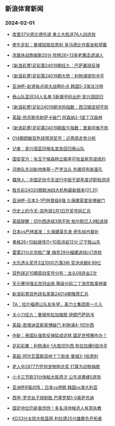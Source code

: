 ## 新浪体育新闻 
### 2024-02-01

+ [库里37分恩比德伤退 勇士大胜送76人四连败](https://sports.sina.com.cn/basketball/nba/2024-01-31/doc-inafkwne1739188.shtml)

+ [佬牛足彩：曼城轻取伯恩利 皇马德比作客坐和望赢](https://sports.sina.com.cn/l/2024-01-31/doc-inafkmwp9371607.shtml)

+ [浓眉休战詹姆斯20分 吹杨26+13率老鹰击退湖人](https://sports.sina.com.cn/basketball/nba/2024-01-31/doc-inafksek6378938.shtml)

+ [[新浪彩票]足彩第24019期任九：巴萨赢球反弹](https://sports.sina.com.cn/l/2024-01-31/doc-inafkmwr6146308.shtml)

+ [[新浪彩票]足彩第24019期大势：利物浦提防冷平](https://sports.sina.com.cn/l/2024-01-31/doc-inafkmwr6143886.shtml)

+ [亚洲杯-赵贤祐点球大战两扑点 韩国5-3淘汰沙特](https://sports.sina.com.cn/china/asia/2024-01-31/doc-inafksep6056903.shtml)

+ [泰山队亚冠34人名单 5新援号码出炉 吴兴涵回归](https://sports.sina.com.cn/china/2024-01-31/doc-inafkwnh6267443.shtml)

+ [[新浪彩票]足彩24019期冷热指数：西汉姆坚韧不败](https://sports.sina.com.cn/l/2024-01-31/doc-inafkmwr6148180.shtml)

+ [英超-热苏斯传射萨卡破门 阿森纳2-1诺丁汉森林](https://sports.sina.com.cn/g/pl/2024-01-31/doc-inafkmwr6144088.shtml)

+ [[新浪彩票]足彩第24019期盈亏指数：里奥阿维不败](https://sports.sina.com.cn/l/2024-01-31/doc-inafkmwn6459418.shtml)

+ [014期顾敏双色球预测奖号：近两周走势分析](https://sports.sina.com.cn/l/2024-01-31/doc-inafmaui5872561.shtml)

+ [记者：吴兴涵亚冠报名宣告回归泰山队](https://sports.sina.com.cn/china/j/2024-01-31/doc-inafmhzy1552667.shtml)

+ [国安官方：张玉宁侯森杨立瑜李可张呈栋完成续约](https://sports.sina.com.cn/china/j/2024-01-31/doc-inafmpiw1443249.shtml)

+ [河南队冬训新帅南基一严字当头 外援将有新面孔](https://sports.sina.com.cn/china/2024-01-31/doc-inafksek6395101.shtml)

+ [媒体人：中国足协今天进行中层干部年度述职和测评](https://sports.sina.com.cn/china/j/2024-01-31/doc-inafmiaa6113599.shtml)

+ [胜负彩24020期欧洲四大机构最新赔率(01.31)](https://sports.sina.com.cn/l/2024-01-31/doc-inafksep6073457.shtml)

+ [亚洲杯-日本3-1巴林晋级8强 久保建英堂安律破门](https://sports.sina.com.cn/china/asia/2024-01-31/doc-inafmtrw5917520.shtml)

+ [历史上的今天-双色球2月1日开奖号码汇总](https://sports.sina.com.cn/l/2024-01-31/doc-inafmaui5881740.shtml)

+ [英超提醒：切尔西连续3场不败 帕尔默已入9粒进球](https://sports.sina.com.cn/l/2024-01-31/doc-inafkmwr6150881.shtml)

+ [日本vs巴林首发：久保建英先发 伊东纯也替补](https://sports.sina.com.cn/china/asia/2024-01-31/doc-inafmpiw1442882.shtml)

+ [弗格26+10赵继伟11+10高诗岩12分 辽宁胜山东](https://sports.sina.com.cn/basketball/cba/2024-01-31/doc-inafmtrz5593915.shtml)

+ [雷蒙21分北京胜广厦 梅克29分福建送四川7连败](https://sports.sina.com.cn/basketball/cba/2024-01-31/doc-inafmtrx8815717.shtml)

+ [大乐透头奖开3注1000万落3地 奖池余额8.99亿](https://sports.sina.com.cn/l/2024-01-31/doc-inafmtrx8823514.shtml)

+ [双色球近10期周四奖号分布：龙头08连出2次](https://sports.sina.com.cn/l/2024-01-31/doc-inafmaui5882172.shtml)

+ [天元赛16强五世冠出局 等级分前二丁浩完胜辜梓豪](https://sports.sina.com.cn/chess/weiqi/2024-01-31/doc-inafmiaa6116478.shtml)

+ [新浪彩票双色球名家第24014期推荐汇总](https://sports.sina.com.cn/l/2024-01-31/doc-inafmaui5883459.shtml)

+ [TA：拉什福德让队友失望，英力士集团周一介入](https://sports.sina.com.cn/g/2024-01-31/doc-inafmxxu5811666.shtml)

+ [关小刀任九：曼城布拉加做胆 伊朗巴萨防冷](https://sports.sina.com.cn/l/2024-01-31/doc-inafmiac8998173.shtml)

+ [英超-若塔迪亚斯索博破门 利物浦4-1切尔西](https://sports.sina.com.cn/g/pl/2024-02-01/doc-inafnvch0795260.shtml)

+ [中新：泰国队强势反弹猛成这样 国足世预赛咋办？](https://sports.sina.com.cn/china/2024-01-31/doc-inafmaui5896300.shtml)

+ [足彩彩果：利物浦4-1大胜切尔西 布拉加爆5倍冷平](https://sports.sina.com.cn/l/2024-02-01/doc-inafnqvr5165848.shtml)

+ [英超-阿尔瓦雷斯双响丁丁助攻 曼城3-1伯恩利](https://sports.sina.com.cn/g/pl/2024-02-01/doc-inafnvch0796548.shtml)

+ [老人中2877万怀抱宠物狗兑奖 打算为动物捐款](https://sports.sina.com.cn/l/2024-02-01/doc-inafnqvr5163195.shtml)

+ [小卡三节砍31分快船大胜奇才 公牛送黄蜂5连败](https://sports.sina.com.cn/basketball/nba/2024-02-01/doc-inafnzmm4956540.shtml)

+ [亚洲杯8强对阵：日本vs伊朗 韩国vs澳大利亚](https://sports.sina.com.cn/china/asia/2024-02-01/doc-inafnvcm8291183.shtml)

+ [西甲-罗克处子球制胜 巴塞罗那1-0奥萨苏纳](https://sports.sina.com.cn/g/laliga/2024-02-01/doc-inafnvch0797422.shtml)

+ [国足帅位仍是香饽饽！多名洋帅候选人有意执教](https://sports.sina.com.cn/china/2024-02-01/doc-inafnvck5376247.shtml)

+ [KD33分太阳大胜篮网 利拉德25分雄鹿负开拓者](https://sports.sina.com.cn/basketball/nba/2024-02-01/doc-inafpfte5185622.shtml)

